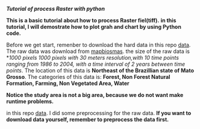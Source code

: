 ***Tutorial of process Raster with python***

**This is a basic tutorial about how to process Raster fiel(tiff).**
**in this tutorial, I will demostrate how to plot grah and chart by using Python code.**

Before we get start, remenber to download the hard data in this repo [data](https://github.com/Solojang/COMPUTER-PROG-FOR-GIS/tree/main/data).
The raw data was download from [mapbiosmas](https://mapbiomas.org/download).
the size of the raw data is **1000 pixels *1000 pixels with 30 meters resolution,with 10 time points ranging from 1986 to 2004, with a time interval of 2 years between time points**.
The location of this data is **Northeast of the Brazillian state of Mato Grosso**.
The categories of this data is: **Forest, Non Forest Natural  Formation, Farming, Non Vegetated Area, Water**

**Notice the study area is not a big area, because we do not want make runtime problems.**

in this repo [data](https://github.com/Solojang/COMPUTER-PROG-FOR-GIS/tree/main/data). I did some preprocessing for the raw data. 
**If you want to download data yourself, remember to preprocess the data first.**
